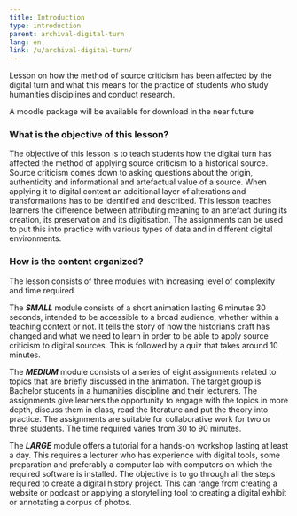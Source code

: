 ```yaml
---
title: Introduction
type: introduction
parent: archival-digital-turn
lang: en
link: /u/archival-digital-turn/
---
```




Lesson on how the method of source criticism has been affected by the digital turn and what this means for the practice of students who study humanities disciplines and conduct research.

A moodle package will be available for download in the near future 

<!-- more -->


### What is the objective of this lesson?

<!-- section-contents -->
The objective of this lesson is to teach students how the digital turn has affected the method of applying source criticism to a historical source. Source criticism comes down to asking questions about the origin, authenticity and informational and artefactual value of a source. When applying it to digital content an additional layer of alterations and transformations has to be identified and described. This lesson teaches learners the difference between attributing meaning to an artefact during its creation, its preservation and its digitisation. The assignments can be used to put this into practice with various types of data and in different digital environments.

<!-- section -->

### How is the content organized?

<!-- section-contents -->
The lesson consists of three modules with increasing level of complexity and time required.

The ***SMALL*** module consists of a short animation lasting 6 minutes 30 seconds, intended to be accessible to a broad audience, whether within a teaching context or not. It tells the story of how the historian’s craft has changed and what we need to learn in order to be able to apply source criticism to digital sources. This is followed by a quiz that takes around 10 minutes.

The ***MEDIUM*** module consists of a series of eight assignments related to topics that are briefly discussed in the animation. The target group is Bachelor students in a humanities discipline and their lecturers. The assignments give learners the opportunity to engage with the topics in more depth, discuss them in class, read the literature and put the theory into practice. The assignments are suitable for collaborative work for two or three students. The time required varies from 30 to 90 minutes.

The ***LARGE*** module offers a tutorial for a hands-on workshop lasting at least a day. This requires a lecturer who has experience with digital tools, some preparation and preferably a computer lab with computers on which the required software is installed. The objective is to go through all the steps required to create a digital history project. This can range from creating a website or podcast or applying a storytelling tool to creating a digital exhibit or annotating a corpus of photos.
